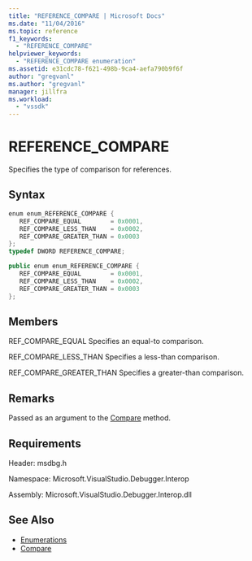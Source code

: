 ```yaml
---
title: "REFERENCE_COMPARE | Microsoft Docs"
ms.date: "11/04/2016"
ms.topic: reference
f1_keywords:
  - "REFERENCE_COMPARE"
helpviewer_keywords:
  - "REFERENCE_COMPARE enumeration"
ms.assetid: e31cdc78-f621-498b-9ca4-aefa790b9f6f
author: "gregvanl"
ms.author: "gregvanl"
manager: jillfra
ms.workload:
  - "vssdk"
---
```

# REFERENCE_COMPARE
Specifies the type of comparison for references.

## Syntax

```cpp
enum enum_REFERENCE_COMPARE { 
   REF_COMPARE_EQUAL        = 0x0001,
   REF_COMPARE_LESS_THAN    = 0x0002,
   REF_COMPARE_GREATER_THAN = 0x0003
};
typedef DWORD REFERENCE_COMPARE;
```

```csharp
public enum enum_REFERENCE_COMPARE { 
   REF_COMPARE_EQUAL        = 0x0001,
   REF_COMPARE_LESS_THAN    = 0x0002,
   REF_COMPARE_GREATER_THAN = 0x0003
};
```

## Members
 REF_COMPARE_EQUAL
 Specifies an equal-to comparison.

 REF_COMPARE_LESS_THAN
 Specifies a less-than comparison.

 REF_COMPARE_GREATER_THAN
 Specifies a greater-than comparison.

## Remarks
 Passed as an argument to the [Compare](../../../extensibility/debugger/reference/idebugreference2-compare.md) method.

## Requirements
 Header: msdbg.h

 Namespace: Microsoft.VisualStudio.Debugger.Interop

 Assembly: Microsoft.VisualStudio.Debugger.Interop.dll

## See Also
- [Enumerations](../../../extensibility/debugger/reference/enumerations-visual-studio-debugging.md)
- [Compare](../../../extensibility/debugger/reference/idebugreference2-compare.md)